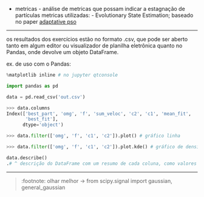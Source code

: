 * metricas - análise de metricas que possam indicar a estagnação de partículas
             metricas utilizadas:
                - Evolutionary State Estimation; baseado no paper [adaptative pso](../papers/adaptative_pso.pdf)

---
os resultados dos exercícios estão no formato .csv, que pode ser aberto tanto em algum editor ou visualizador de planilha eletrônica quanto no Pandas, onde devolve um objeto DataFrame.

ex. de uso com o Pandas:

~~~python
%matplotlib inline # no jupyter qtconsole

import pandas as pd

data = pd.read_csv('out.csv')

>>> data.columns
Index(['best_part', 'omg', 'f', 'sum_veloc', 'c2', 'c1', 'mean_fit',
       'best_fit'],
      dtype='object')

>>> data.filter(['omg', 'f', 'c1', 'c2']).plot() # gráfico linha

>>> data.filter(['omg', 'f', 'c1', 'c2']).plot.kde() # gráfico de densidade

data.describe() 
.# ^ descrição do DataFrame com um resumo de cada coluna, como valores mínimos, médios, quantidade, etc.
~~~

---

>:footnote: olhar melhor -> from scipy.signal import gaussian, general_gaussian
